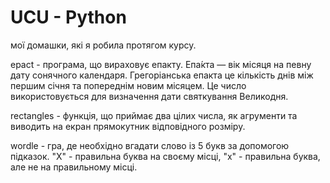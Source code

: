 # UCU - Python

мої домашки, які я робила протягом курсу.

epact - програма, що вираховує епакту.  Епа́кта — вік місяця на певну дату сонячного календаря. Грегоріанська епакта це кількість днів між першим січня та попереднім новим місяцем. Це число використовується для визначення дати святкування Великодня. 

rectangles -  функція, що приймає два цілих числа, як агрументи та виводить на екран прямокутник відповідного розміру.

wordle - гра, де необхідно вгадати слово із 5 букв за допомогою підказок. "Х" - правильна буква на своєму місці, "х" - правильна буква, але не на правильному місці. 
